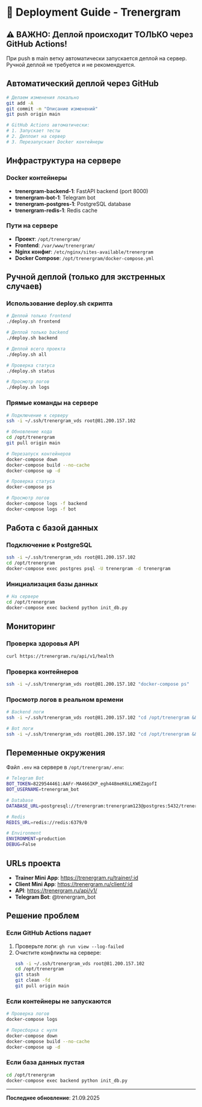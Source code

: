 # 🚀 Deployment Guide - Trenergram

## ⚠️ ВАЖНО: Деплой происходит ТОЛЬКО через GitHub Actions!

При push в main ветку автоматически запускается деплой на сервер.
Ручной деплой не требуется и не рекомендуется.

## Автоматический деплой через GitHub

```bash
# Делаем изменения локально
git add -A
git commit -m "Описание изменений"
git push origin main

# GitHub Actions автоматически:
# 1. Запускает тесты
# 2. Деплоит на сервер
# 3. Перезапускает Docker контейнеры
```

## Инфраструктура на сервере

### Docker контейнеры
- **trenergram-backend-1**: FastAPI backend (port 8000)
- **trenergram-bot-1**: Telegram bot
- **trenergram-postgres-1**: PostgreSQL database
- **trenergram-redis-1**: Redis cache

### Пути на сервере
- **Проект**: `/opt/trenergram/`
- **Frontend**: `/var/www/trenergram/`
- **Nginx конфиг**: `/etc/nginx/sites-available/trenergram`
- **Docker Compose**: `/opt/trenergram/docker-compose.yml`

## Ручной деплой (только для экстренных случаев)

### Использование deploy.sh скрипта
```bash
# Деплой только frontend
./deploy.sh frontend

# Деплой только backend
./deploy.sh backend

# Деплой всего проекта
./deploy.sh all

# Проверка статуса
./deploy.sh status

# Просмотр логов
./deploy.sh logs
```

### Прямые команды на сервере
```bash
# Подключение к серверу
ssh -i ~/.ssh/trenergram_vds root@81.200.157.102

# Обновление кода
cd /opt/trenergram
git pull origin main

# Перезапуск контейнеров
docker-compose down
docker-compose build --no-cache
docker-compose up -d

# Проверка статуса
docker-compose ps

# Просмотр логов
docker-compose logs -f backend
docker-compose logs -f bot
```

## Работа с базой данных

### Подключение к PostgreSQL
```bash
ssh -i ~/.ssh/trenergram_vds root@81.200.157.102
cd /opt/trenergram
docker-compose exec postgres psql -U trenergram -d trenergram
```

### Инициализация базы данных
```bash
# На сервере
cd /opt/trenergram
docker-compose exec backend python init_db.py
```

## Мониторинг

### Проверка здоровья API
```bash
curl https://trenergram.ru/api/v1/health
```

### Проверка контейнеров
```bash
ssh -i ~/.ssh/trenergram_vds root@81.200.157.102 "docker-compose ps"
```

### Просмотр логов в реальном времени
```bash
# Backend логи
ssh -i ~/.ssh/trenergram_vds root@81.200.157.102 "cd /opt/trenergram && docker-compose logs -f backend"

# Bot логи
ssh -i ~/.ssh/trenergram_vds root@81.200.157.102 "cd /opt/trenergram && docker-compose logs -f bot"
```

## Переменные окружения

Файл `.env` на сервере в `/opt/trenergram/.env`:
```bash
# Telegram Bot
BOT_TOKEN=8229544461:AAFr-MA466IKP_egh448meK6LLKWEZagofI
BOT_USERNAME=trenergram_bot

# Database
DATABASE_URL=postgresql://trenergram:trenergram123@postgres:5432/trenergram

# Redis
REDIS_URL=redis://redis:6379/0

# Environment
ENVIRONMENT=production
DEBUG=False
```

## URLs проекта
- **Trainer Mini App**: https://trenergram.ru/trainer/:id
- **Client Mini App**: https://trenergram.ru/client/:id
- **API**: https://trenergram.ru/api/v1/
- **Telegram Bot**: @trenergram_bot

## Решение проблем

### Если GitHub Actions падает
1. Проверьте логи: `gh run view --log-failed`
2. Очистите конфликты на сервере:
   ```bash
   ssh -i ~/.ssh/trenergram_vds root@81.200.157.102
   cd /opt/trenergram
   git stash
   git clean -fd
   git pull origin main
   ```

### Если контейнеры не запускаются
```bash
# Проверка логов
docker-compose logs

# Пересборка с нуля
docker-compose down
docker-compose build --no-cache
docker-compose up -d
```

### Если база данных пустая
```bash
cd /opt/trenergram
docker-compose exec backend python init_db.py
```

---

**Последнее обновление**: 21.09.2025